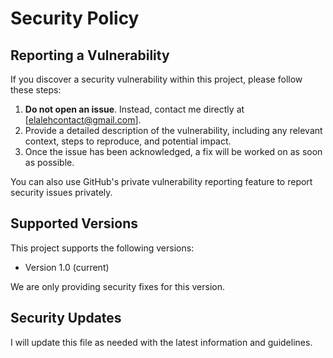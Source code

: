 # Security Policy

## Reporting a Vulnerability

If you discover a security vulnerability within this project, please follow these steps:

1. **Do not open an issue**. Instead, contact me directly at [elalehcontact@gmail.com].
2. Provide a detailed description of the vulnerability, including any relevant context, steps to reproduce, and potential impact.
3. Once the issue has been acknowledged, a fix will be worked on as soon as possible.

You can also use GitHub's private vulnerability reporting feature to report security issues privately.

## Supported Versions

This project supports the following versions:

- Version 1.0 (current)

We are only providing security fixes for this version.

## Security Updates

I will update this file as needed with the latest information and guidelines.
